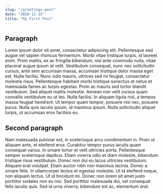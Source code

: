 ```yaml
---
slug: "/greetings-post"
date: "2020-12-15"
title: "My First Post"
---
```


## Paragraph

Lorem ipsum dolor sit amet, consectetur adipiscing elit. Pellentesque sed augue vel sapien rhoncus fermentum. Morbi vitae tristique turpis, id laoreet enim. Proin mattis, ex ac fringilla bibendum, nisl ante commodo nulla, vitae placerat augue ipsum at velit. Vestibulum consequat, nunc nec sollicitudin cursus, ante sem accumsan massa, accumsan tristique dolor massa eget est. Nulla facilisi. Nunc odio mauris, ultrices sed mi feugiat, consectetur molestie risus. Pellentesque habitant morbi tristique senectus et netus et malesuada fames ac turpis egestas. Proin ac mauris sed tortor blandit vestibulum. Sed aliquet mattis molestie. Aenean non velit cursus quam convallis vestibulum eu ut leo. Nulla facilisi. In aliquam ligula nisl, a tempus massa feugiat hendrerit. Ut tempor quam tempor, posuere nisi nec, posuere purus. Nulla quis iaculis ipsum, id maximus ipsum. Nulla sollicitudin aliquet turpis, ut accumsan eros facilisis eu.

## Second paragraph

Nam malesuada pulvinar est, in scelerisque arcu condimentum in. Proin ut aliquam ante, et eleifend eros. Curabitur tempor purus iaculis quam consequat varius. In ornare tortor et velit ultricies porta. Pellentesque semper scelerisque dapibus. Etiam viverra odio et diam molestie, bibendum tristique risus vestibulum. Donec non dui eu lacus ultricies vestibulum. Aliquam erat volutpat. Etiam auctor nibh non maximus lacinia. Donec a ornare felis. In ullamcorper lectus et egestas molestie. Ut id eleifend neque, non aliquam lectus. Ut id tincidunt mi. Donec non lorem sit amet justo porttitor sodales non eu nisi. Sed porttitor malesuada dui, vel consequat felis iaculis quis. Sed id urna viverra, bibendum est ac, elementum erat.

